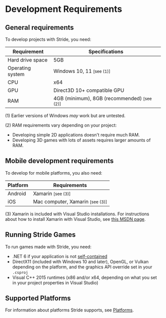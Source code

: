 # Development Requirements

## General requirements 

To develop projects with Stride, you need:

| Requirement     | Specifications 
|-----------------|----------------
| Hard drive space | 5GB
| Operating system | Windows 10, 11 <small class="text-secondary">[see (1)]</small>
| CPU | x64
| GPU | Direct3D 10+ compatible GPU
| RAM | 4GB (minimum), 8GB (recommended) <small class="text-secondary">[see (2)]</small>

(1) Earlier versions of Windows _may_ work but are untested.

(2) RAM requirements vary depending on your project:
* Developing simple 2D applications doesn't require much RAM.
* Developing 3D games with lots of assets requires larger amounts of RAM.


## Mobile development requirements 

To develop for mobile platforms, you also need:

| Platform | Requirements
|----------|-------
| Android  | Xamarin <small class="text-secondary">[see (3)]</small>
| iOS      | Mac computer, Xamarin <small class="text-secondary">[see (3)]</small>

(3) Xamarin is included with Visual Studio installations. For instructions about how to install Xamarin with Visual Studio, see [this MSDN page](https://docs.microsoft.com/en-us/visualstudio/cross-platform/setup-and-install).

## Running Stride Games

To run games made with Stride, you need:

- .NET 6 if your application is not [self-contained](https://learn.microsoft.com/en-us/dotnet/core/deploying/#publish-self-contained)
- DirectX11 (included with Windows 10 and later), OpenGL, or Vulkan depending on the platform, and the graphics API override set in your `.csproj`
- Visual C++ 2015 runtimes (x86 and/or x64, depending on what you set in your project properties in Visual Studio)

## Supported Platforms

For information about platforms Stride supports, see [Platforms](../platforms/index.md).
